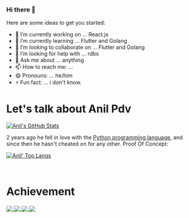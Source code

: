 ### Hi there 👋



Here are some ideas to get you started:

- 🔭 I’m currently working on ... React.js
- 🌱 I’m currently learning ... Flutter and Golang
- 👯 I’m looking to collaborate on ... Flutter and Golang
- 🤔 I’m looking for help with ... rdbs
- 💬 Ask me about ... anything
- 📫 How to reach me: ... 
- 😄 Pronouns: ... he/him
- ⚡ Fun fact: ... i don't know.

# Let's talk about Anil Pdv

[![Anil's GitHub Stats](https://github-readme-stats.vercel.app/api?username=anilpdv&show_icons=false&theme=algolia)](https://bit.ly/2DRJEXJ)


2 years ago he fell in love with the [Python programming language](https://golang.org), and since then he hasn't cheated on for any other. Proof Of Concept:

[![Anil' Top Langs](https://github-readme-stats.vercel.app/api/top-langs/?username=anilpdv&layout=compact&theme=algolia)](https://bit.ly/2DRJEXJ)

<br>

# Achievement

<a href="https://github.com/anilpdv/ebook_viewer_project">
  <img align="center" src="https://github-readme-stats.vercel.app/api/pin/?username=anuraghazra&repo=github-readme-stats&theme=algolia" />
</a>
<a href="https://github.com/anilpdv/quotesrestapi-refactor">
  <img align="center" src="https://github-readme-stats.vercel.app/api/pin/?username=anuraghazra&repo=convoychat&theme=algolia" />
</a>
<a href="https://github.com/anilpdv/musiq-app">
  <img align="center" src="https://github-readme-stats.vercel.app/api/pin/?username=anuraghazra&repo=convoychat&theme=algolia" />
</a>
<a href="https://github.com/anilpdv/video-spider">
  <img align="center" src="https://github-readme-stats.vercel.app/api/pin/?username=anuraghazra&repo=convoychat&theme=algolia" />
</a>

